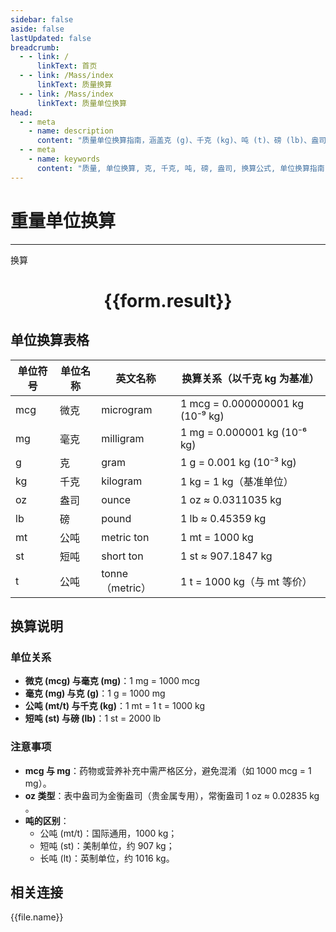 ```yaml
---
sidebar: false
aside: false
lastUpdated: false
breadcrumb:
  - - link: /
      linkText: 首页
  - - link: /Mass/index
      linkText: 质量换算
  - - link: /Mass/index
      linkText: 质量单位换算
head:
  - - meta
    - name: description
      content: "质量单位换算指南，涵盖克 (g)、千克 (kg)、吨 (t)、磅 (lb)、盎司 (oz) 的详细换算公式与说明。"
  - - meta
    - name: keywords
      content: "质量, 单位换算, 克, 千克, 吨, 磅, 盎司, 换算公式, 单位换算指南"
---
```

# 重量单位换算
---
<script setup>
import { onMounted, reactive, inject ,ref  } from 'vue'
import { NButton,NForm ,NFormItem,NInput,NInputNumber,NSelect,NCard,useMessage,NGrid ,NGi  } from 'naive-ui'
import { defineClientComponent } from 'vitepress'
import { Mass } from '../../files';

const convert = inject('convert')
const options =  [
  { "label": "微克", "value": "mcg" },
  { "label": "毫克", "value": "mg" },
  { "label": "克", "value": "g" },
  { "label": "千克", "value": "kg" },
  { "label": "盎司", "value": "oz" },
  { "label": "磅", "value": "lb" },
  { "label": "公吨", "value": "mt" },
  { "label": "短吨", "value": "st" },
  { "label": "公吨", "value": "t" }
];
const formRef = ref(null);
const rules = {
  number:{
    required: true,
    type: 'number',
    trigger: "blur"
  },
  to:{
    required: true,
    trigger: "select"
  },
  from:{
    required: true,
    trigger: "select"
  }
}
const form = reactive({
  number:null,
  to:'',
  from:'',
  result:'',
  title:'面积单位换算',
})
const convertHandler = (e) => {
   e.preventDefault();
  formRef.value?.validate((errors)=>{
    if (!errors) {
      form.result = `${form.number}${form.from} = ${convert(form.number).from(form.from).to(form.to)}${form.to}`
    }
  })
}
</script>

<n-form size="large" :model="form" ref='formRef' :rules="rules">
  <n-form-item label="数值"  path="number">
    <n-input-number size="large" style="width:100%" :min="0" v-model:value="form.number"   placeholder="请输入要换算的数值" />
  </n-form-item>
  <n-form-item label="从" path="from">
    <n-select  size="large" :options="options" v-model:value="form.from" placeholder="请选择原始单位" />
  </n-form-item>
  <n-form-item label="到" path="to">
    <n-select  size="large" :options="options" v-model:value="form.to" placeholder="请选择换算单位" />
  </n-form-item>
  <n-form-item>
    <n-button type="primary" style="width:100%" @click="convertHandler">换算</n-button>
  </n-form-item>
</n-form>
<n-card  embedded :bordered="false" hoverable>
  <div  style="text-align:center">
    <h1>{{form.result}}</h1>
  </div>
</n-card>

## 单位换算表格

| 单位符号 | 单位名称 | 英文名称          | 换算关系（以千克 kg 为基准）                 |
| ---- | ---- | ------------- | -------------------------------- |
| mcg  | 微克   | microgram     | 1 mcg = 0.000000001 kg (10⁻⁹ kg) |
| mg   | 毫克   | milligram     | 1 mg = 0.000001 kg (10⁻⁶ kg)     |
| g    | 克    | gram          | 1 g = 0.001 kg (10⁻³ kg)         |
| kg   | 千克   | kilogram      | 1 kg = 1 kg（基准单位）                |
| oz   | 盎司   | ounce         | 1 oz ≈ 0.0311035 kg              |
| lb   | 磅    | pound         | 1 lb ≈ 0.45359 kg                |
| mt   | 公吨   | metric ton    | 1 mt = 1000 kg                   |
| st   | 短吨   | short ton     | 1 st ≈ 907.1847 kg               |
| t    | 公吨   | tonne（metric） | 1 t = 1000 kg（与 mt 等价）           |


## 换算说明

### 单位关系

- **微克 (mcg) 与毫克 (mg)**：1 mg = 1000 mcg 
- **毫克 (mg) 与克 (g)**：1 g = 1000 mg 
- **公吨 (mt/t) 与千克 (kg)**：1 mt = 1 t = 1000 kg 
- **短吨 (st) 与磅 (lb)**：1 st = 2000 lb 

### 注意事项

- **mcg 与 mg**：药物或营养补充中需严格区分，避免混淆（如 1000 mcg = 1 mg）。
- **oz 类型**：表中盎司为金衡盎司（贵金属专用），常衡盎司 1 oz ≈ 0.02835 kg 。
- **吨的区别**：
  - 公吨 (mt/t)：国际通用，1000 kg；
  - 短吨 (st)：美制单位，约 907 kg；
  - 长吨 (lt)：英制单位，约 1016 kg。

## 相关连接
<n-grid x-gap="12" :cols="4">
  <n-gi v-for="(file, index) in Mass" :key="index">
    <n-button
      text
      tag="a"
      :href="file.path"
      type="primary"
    >
      {{file.name}}
    </n-button>
  </n-gi>
</n-grid>